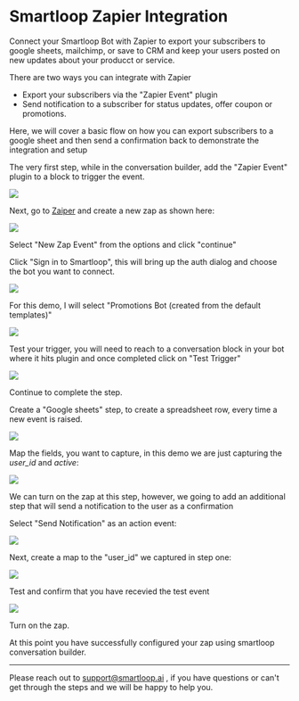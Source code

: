 # Smartloop Zapier Integration

Connect your Smartloop Bot with Zapier to export your subscribers to google sheets, mailchimp, or save to CRM and keep your users posted on new updates about your producct or service.

There are two ways you can integrate with Zapier

* Export your subscribers via the "Zapier Event" plugin
* Send notification to a subscriber for status updates, offer coupon or promotions. 

Here, we will cover a basic flow on how you can export subscribers to a google sheet and then send a confirmation back to demonstrate the integration and setup

The very first step, while in the conversation builder, add the "Zapier Event" plugin to a block to trigger the event.

![](./zaiper-event.png)

Next, go to [Zaiper](zapier.com) and create a new zap as shown here:

![](./new-zap.png)

Select "New Zap Event" from the options and click "continue"

Click "Sign in to Smartloop", this will bring up the auth dialog and choose the bot you want to connect.

![](./sign-in.png)

For this demo, I will select "Promotions Bot (created from the default templates)"

![](./select-bot.png)

Test your trigger, you will need to reach to a conversation block in your bot where it hits plugin and once completed click on "Test Trigger"

![](./success.png)

Continue to complete the step.

Create a "Google sheets" step, to create a spreadsheet row, every time a new event is raised. 

![](./sheet1.png)

Map the fields, you want to capture, in this demo we are just capturing the *user_id* and *active*:

![](./zap-step2.png)

We can turn on the zap at this step, however, we going to add an additional step that will send a notification to the user as a confirmation

Select "Send Notification" as an action event:

![](./action-event.png)

Next, create a map to the "user_id" we captured in step one:

![](./map-from-step1.png)


Test and confirm that you have recevied the test event

![](./test-zap.png)


Turn on the zap. 

At this point you have successfully configured your zap using smartloop conversation builder.

---

Please reach out to [support@smartloop.ai](mailto:support@smartloop.ai) , if you have questions or can't get through the steps and we will be happy to help you.
